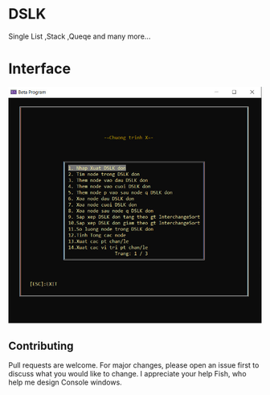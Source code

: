 # DSLK
Single List ,Stack ,Queqe and many more...
# Interface
![image 1](https://github.com/dat911zz/DSLK/blob/master/ConsoleInterface.jpg)
## Contributing
Pull requests are welcome. For major changes, please open an issue first to discuss what you would like to change.
I appreciate your help Fish, who help me design Console windows.  
